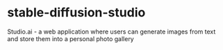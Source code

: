 # stable-diffusion-studio
Studio.ai - a web application where users can generate images from text and store them into a personal photo gallery
